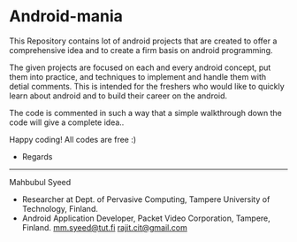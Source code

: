 Android-mania
=============

This Repository contains lot of android projects that are created to offer a comprehensive idea and to create a firm basis on android programming. 

The given projects are focused on each and every android concept, put them into practice, and techniques to implement and handle them with detial comments. This is intended for the freshers who would like to quickly learn about android and to build their career on the android.

The code is commented in such a way that a simple walkthrough down the code will give a complete idea..

Happy coding! All codes are free :)

- Regards

- -------------

Mahbubul Syeed
- Researcher at Dept. of Pervasive Computing, Tampere University of Technology, Finland.
- Android Application Developer, Packet Video Corporation, Tampere, Finland.
mm.syeed@tut.fi
rajit.cit@gmail.com
